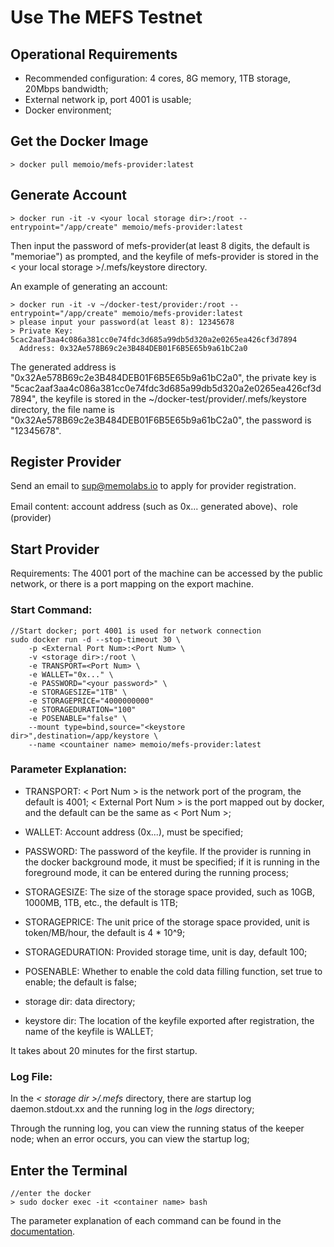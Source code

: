 # Use The MEFS Testnet

## Operational Requirements

* Recommended configuration: 4 cores, 8G memory, 1TB storage, 20Mbps bandwidth;
* External network ip, port 4001 is usable;
* Docker environment;

## Get the Docker Image

```shell
> docker pull memoio/mefs-provider:latest
```

## Generate Account

```shell
> docker run -it -v <your local storage dir>:/root --entrypoint="/app/create" memoio/mefs-provider:latest
```

Then input the password of mefs-provider(at least 8 digits, the default is "memoriae") as prompted, and the keyfile of mefs-provider is stored in the < your local storage >/.mefs/keystore directory. 

An example of generating an account:

```shell
> docker run -it -v ~/docker-test/provider:/root --entrypoint="/app/create" memoio/mefs-provider:latest
> please input your password(at least 8): 12345678
> Private Key: 5cac2aaf3aa4c086a381cc0e74fdc3d685a99db5d320a2e0265ea426cf3d7894
  Address: 0x32Ae578B69c2e3B484DEB01F6B5E65b9a61bC2a0
```

The generated address is "0x32Ae578B69c2e3B484DEB01F6B5E65b9a61bC2a0", the private key is "5cac2aaf3aa4c086a381cc0e74fdc3d685a99db5d320a2e0265ea426cf3d7894", the keyfile is stored in the ~/docker-test/provider/.mefs/keystore directory, the file name is "0x32Ae578B69c2e3B484DEB01F6B5E65b9a61bC2a0", the password is "12345678".

## Register Provider

Send an email to sup@memolabs.io to apply for provider registration.

Email content: account address (such as 0x... generated above)、role (provider)

## Start Provider

Requirements: The 4001 port of the machine can be accessed by the public network, or there is a port mapping on the export machine.

### Start Command:

```shell
//Start docker; port 4001 is used for network connection
sudo docker run -d --stop-timeout 30 \
    -p <External Port Num>:<Port Num> \
    -v <storage dir>:/root \
    -e TRANSPORT=<Port Num> \
    -e WALLET="0x..." \
    -e PASSWORD="<your password>" \
    -e STORAGESIZE="1TB" \
    -e STORAGEPRICE="4000000000"
    -e STORAGEDURATION="100"
    -e POSENABLE="false" \
    --mount type=bind,source="<keystore dir>",destination=/app/keystore \
    --name <countainer name> memoio/mefs-provider:latest
```

### Parameter Explanation:

* TRANSPORT: < Port Num > is the network port of the program, the default is 4001; < External Port Num > is the port mapped out by docker, and the default can be the same as < Port Num >;

* WALLET: Account address (0x...), must be specified;
* PASSWORD: The password of the keyfile. If the provider is running in the docker background mode, it must be specified; if it is running in the foreground mode, it can be entered during the running process;
* STORAGESIZE: The size of the storage space provided, such as 10GB, 1000MB, 1TB, etc., the default is 1TB;
* STORAGEPRICE: The unit price of the storage space provided, unit is token/MB/hour, the default is 4 * 10^9;
* STORAGEDURATION: Provided storage time, unit is day, default 100;
* POSENABLE: Whether to enable the cold data filling function, set true to enable; the default is false;
* storage dir: data directory;
* keystore dir: The location of the keyfile exported after registration, the name of the keyfile is WALLET;

It takes about 20 minutes for the first startup.

### Log File:

In the *< storage dir >/.mefs* directory, there are startup log daemon.stdout.xx and the running log in the *logs* directory;

Through the running log, you can view the running status of the keeper node; when an error occurs, you can view the startup log;

## Enter the Terminal

```shell
//enter the docker
> sudo docker exec -it <container name> bash
```

The parameter explanation of each command can be found in the [documentation](/docs/cmd/mefs-provider-command.md).